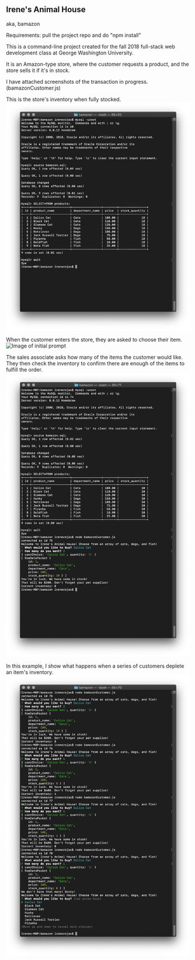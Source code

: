 ## Irene's Animal House
aka, bamazon

Requirements: pull the project repo and do "npm install"

This is a command-line project created for the fall 2018 full-stack web development class at George Washington University. 

It is an Amazon-type store, where the customer requests a product, and the store sells it if it's in stock. 

I have attached screenshots of the transaction in progress.
(bamazonCustomer.js)

This is the store's inventory when fully stocked. 
![Image of bamazonDB](./images/1_bamazonDB.png)

When the customer enters the store, they are asked to choose their item. 
![Image of initial prompt](./images/2_2_bamazon_initial_prompt.png)

The sales associate asks how many of the items the customer would like. They then check the inventory to confirm there are enough of the items to fulfill the order.
![Image of customerExchange](./images/3_bamazon_customerExchange.png)

In this example, I show what happens when a series of customers deplete an item's inventory. 
![Image of outOfStock](./images/4_bamazon_outOfStock.png)
